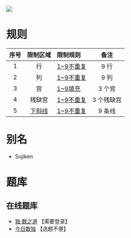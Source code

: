 ![](https://cn.sudoku.today/pic/02/sujiken/38414_148267.png)

# 规则
| 序号 | 限制区域 | 限制规则 | 备注 |
| :---: | :---: | :--- | :---: |
| 1 | 行 | [1~9不重复] | 9 行 |
| 2 | 列 | [1~9不重复] | 9 列 |
| 3 | 宫 | [1~9填充] | 3 个宫 |
| 4 | 残缺宫 | [1~9不重复] | 3 个残缺宫 |
| 5 | [下斜线] | [1~9不重复]  | 9 条线 |

# 别名
- Sujiken

# 题库

## 在线题库
- [独·数之道](http://www.sudokufans.org.cn/lx/game.index.php?type=half) 【需要登录】
- [今日数独](https://cn.sudoku.today/g-sujiken/) 【选题不便】

[1~9不重复]: ../../rules.md#1~9不重复
[1~9填充]: ../../rules.md#1~9填充
[下斜线]: ../../rules.md#下斜线
